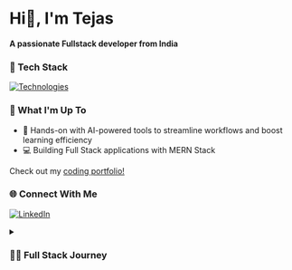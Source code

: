 
 Hi👋, I'm Tejas
========================================================================================================================================
**A passionate Fullstack developer from India**

### 🎨 Tech Stack

[![Technologies](https://skillicons.dev/icons?i=html,css,js,tailwindcss,react,git,nodejs,express,mongodb,mysql)](https://skillicons.dev)

### 🚀 What I'm Up To

- 🤖 Hands-on with AI-powered tools to streamline workflows and boost learning efficiency
- 💻 Building Full Stack applications with MERN Stack

Check out my [coding portfolio!](https://tejas-three.vercel.app/)

### 🌐 Connect With Me

 [![LinkedIn](https://img.shields.io/badge/LinkedIn-%230077B5.svg?logo=linkedin&logoColor=white)](https://www.linkedin.com/in/tejas-banait/)
 
<details>
 <summary><h3>👨‍💻 Full Stack Journey</h3></summary>
   As a Full Stack Developer, my journey has been about learning and growing. I completed my Master of Computer Applications in 2023, which gave me a strong foundation. Since then, I've been working on projects using different technologies, and each one has helped me improve my skills.

Building software is not just about writing code for me—it's about solving real problems and turning ideas into something useful. The challenges along the way motivate me to keep going and learn more.

This is just the start, and I'm excited to keep learning, taking on new challenges, and making a real impact with technology.
</details>

